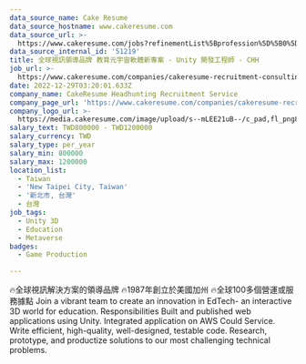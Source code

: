 ```yaml
---
data_source_name: Cake Resume
data_source_hostname: www.cakeresume.com
data_source_url: >-
  https://www.cakeresume.com/jobs?refinementList%5Bprofession%5D%5B0%5D=game-production&range%5Bsalary_range%5D%5Bmin%5D=1000000
data_source_internal_id: '51219'
title: 全球視訊領導品牌 教育元宇宙軟體新專案 - Unity 開發工程師 - CHH
job_url: >-
  https://www.cakeresume.com/companies/cakeresume-recruitment-consulting/jobs/ac1667
date: 2022-12-29T03:20:01.633Z
company_name: CakeResume Headhunting Recruitment Service
company_page_url: 'https://www.cakeresume.com/companies/cakeresume-recruitment-consulting'
company_logo_url: >-
  https://media.cakeresume.com/image/upload/s--mLEE21uB--/c_pad,fl_png8,h_200,w_200/v1620881212/vdbipassrdfr8omwzeq6.png
salary_text: TWD800000 - TWD1200000
salary_currency: TWD
salary_type: per_year
salary_min: 800000
salary_max: 1200000
location_list:
  - Taiwan
  - 'New Taipei City, Taiwan'
  - '新北市, 台灣'
  - 台灣
job_tags:
  - Unity 3D
  - Education
  - Metaverse
badges:
  - Game Production

---
```


🔥全球視訊解決方案的領導品牌 🔥1987年創立於美國加州 🔥全球100多個營運或服務據點 Join a vibrant team to create an innovation in EdTech- an interactive 3D world for education. Responsibilities Built and published web applications using Unity. Integrated application on AWS Could Service. Write efficient, high-quality, well-designed, testable code. Research, prototype, and productize solutions to our most challenging technical problems.